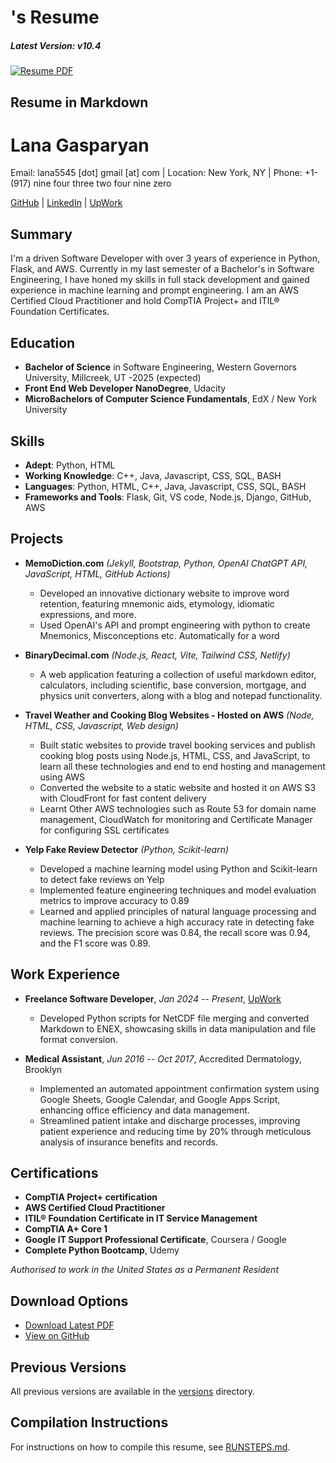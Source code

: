 # 's Resume

##### Latest Version: v10.4 
[![Resume PDF](https://img.shields.io/badge/Resume-PDF-blue.svg)](puneet_ludu_resume_latest.pdf)

## Resume in Markdown

# Lana Gasparyan
Email: lana5545 [dot] gmail [at] com | Location: New York, NY | Phone: +1-(917) nine four three two four nine zero

[GitHub](https://github.com/lanagasparyan) | [LinkedIn](https://www.linkedin.com/in/lanagasparyan) | [UpWork](https://www.upwork.com/freelancers/~lanagasparyan)

## Summary
I'm a driven Software Developer with over 3 years of experience in Python, Flask, and AWS. Currently in my last semester of a Bachelor's in Software Engineering, I have honed my skills in full stack development and gained experience in machine learning and prompt engineering. I am an AWS Certified Cloud Practitioner and hold CompTIA Project+ and ITIL® Foundation Certificates.

## Education
- **Bachelor of Science** in Software Engineering, Western Governors University, Millcreek, UT -2025 (expected)
- **Front End Web Developer NanoDegree**, Udacity
- **MicroBachelors of Computer Science Fundamentals**, EdX / New York University

## Skills
- **Adept**: Python, HTML
- **Working Knowledge**: C++, Java, Javascript, CSS, SQL, BASH
- **Languages**: Python, HTML, C++, Java, Javascript, CSS, SQL, BASH
- **Frameworks and Tools**: Flask, Git, VS code, Node.js, Django, GitHub, AWS

## Projects
- **MemoDiction.com** *(Jekyll, Bootstrap, Python, OpenAI ChatGPT API, JavaScript, HTML, GitHub Actions)*
  - Developed an innovative dictionary website to improve word retention, featuring mnemonic aids, etymology, idiomatic expressions, and more.
  - Used OpenAI's API and prompt engineering with python to create Mnemonics, Misconceptions etc. Automatically for a word

- **BinaryDecimal.com** *(Node.js, React, Vite, Tailwind CSS, Netlify)*
  - A web application featuring a collection of useful markdown editor, calculators, including scientific, base conversion, mortgage, and physics unit converters, along with a blog and notepad functionality.

- **Travel Weather and Cooking Blog Websites - Hosted on AWS** *(Node, HTML, CSS, Javascript, Web design)*
  - Built static websites to provide travel booking services and publish cooking blog posts using Node.js, HTML, CSS, and JavaScript, to learn all these technologies and end to end hosting and management using AWS
  - Converted the website to a static website and hosted it on AWS S3 with CloudFront for fast content delivery
  - Learnt Other AWS technologies such as Route 53 for domain name management, CloudWatch for monitoring and Certificate Manager for configuring SSL certificates

- **Yelp Fake Review Detector** *(Python, Scikit-learn)*
  - Developed a machine learning model using Python and Scikit-learn to detect fake reviews on Yelp
  - Implemented feature engineering techniques and model evaluation metrics to improve accuracy to 0.89
  - Learned and applied principles of natural language processing and machine learning to achieve a high accuracy rate in detecting fake reviews. The precision score was 0.84, the recall score was 0.94, and the F1 score was 0.89.

## Work Experience
- **Freelance Software Developer**, *Jan 2024 -- Present*, [UpWork](https://www.upwork.com/freelancers/~lanagasparyan)
  - Developed Python scripts for NetCDF file merging and converted Markdown to ENEX, showcasing skills in data manipulation and file format conversion.

- **Medical Assistant**, *Jun 2016 -- Oct 2017*, Accredited Dermatology, Brooklyn
  - Implemented an automated appointment confirmation system using Google Sheets, Google Calendar, and Google Apps Script, enhancing office efficiency and data management.
  - Streamlined patient intake and discharge processes, improving patient experience and reducing time by 20% through meticulous analysis of insurance benefits and records.

## Certifications
- **CompTIA Project+ certification**
- **AWS Certified Cloud Practitioner**
- **ITIL® Foundation Certificate in IT Service Management**
- **CompTIA A+ Core 1**
- **Google IT Support Professional Certificate**, Coursera / Google
- **Complete Python Bootcamp**, Udemy

*Authorised to work in the United States as a Permanent Resident*

## Download Options

- [Download Latest PDF](puneet_ludu_resume_latest.pdf)
- [View on GitHub](https://github.com/puneetsl/resume/blob/main/puneet_ludu_resume_latest.pdf)

## Previous Versions

All previous versions are available in the [versions](versions/) directory.

## Compilation Instructions

For instructions on how to compile this resume, see [RUNSTEPS.md](RUNSTEPS.md).

